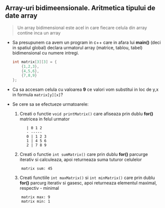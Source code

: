 ## Array-uri bidimeensionale. Aritmetica tipului de date array

> Un array bidimensional este acel in care fiecare celula din array contine inca un array

* Sa presupunem ca avem un program in c++ care in afara lui **main()** (deci in spatiul global) declara urmatorul array (matrice, tablou, tabel) bidimensional cu numere intregi.


  ```c
  int matrix[3][3] = {
      {1,2,3},
      {4,5,6},
      {7,8,9}
  };
  ``` 

* Ca sa accesam celula cu valoarea **9** ce valori vom substitui in loc de y,x in formula ```matrix[y][x]```?  
* Se cere sa se efectueze urmatoarele:
  1. Creati o functie ```void printMatrix()``` care afiseaza prin dublu **for()** matricea in felul urmator
     ```
        | 0 1 2
        - -----
        0 | 1 2 3 
        1 | 4 5 6
        2 | 7 8 9
     ```  
  2.  Creati o functie ```int sumMatrix()``` care prin dublu **for()** parcurge iterativ si calculeaza, apoi returneaza suma tuturor celulelor
    ```
        matrix sum: 45
    ```  
  3. Creati functiile ```int maxMatrix()``` si ```int minMatrix()```  care prin dublu **for()** parcurg iterativ si gasesc, apoi returneaza elementul maximal, respectiv - minimal
    ```
        matrix max: 9
        matrix min: 1
    ```  